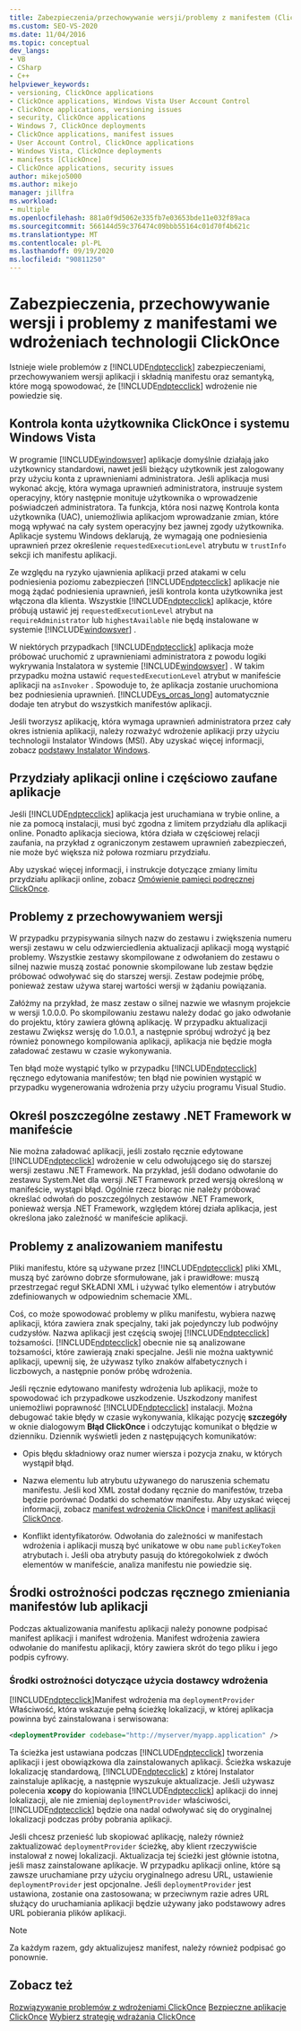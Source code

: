 ```yaml
---
title: Zabezpieczenia/przechowywanie wersji/problemy z manifestem (ClickOnce)
ms.custom: SEO-VS-2020
ms.date: 11/04/2016
ms.topic: conceptual
dev_langs:
- VB
- CSharp
- C++
helpviewer_keywords:
- versioning, ClickOnce applications
- ClickOnce applications, Windows Vista User Account Control
- ClickOnce applications, versioning issues
- security, ClickOnce applications
- Windows 7, ClickOnce deployments
- ClickOnce applications, manifest issues
- User Account Control, ClickOnce applications
- Windows Vista, ClickOnce deployments
- manifests [ClickOnce]
- ClickOnce applications, security issues
author: mikejo5000
ms.author: mikejo
manager: jillfra
ms.workload:
- multiple
ms.openlocfilehash: 881a0f9d5062e335fb7e03653bde11e032f89aca
ms.sourcegitcommit: 566144d59c376474c09bbb55164c01d70f4b621c
ms.translationtype: MT
ms.contentlocale: pl-PL
ms.lasthandoff: 09/19/2020
ms.locfileid: "90811250"
---
```

# <a name="security-versioning-and-manifest-issues-in-clickonce-deployments"></a>Zabezpieczenia, przechowywanie wersji i problemy z manifestami we wdrożeniach technologii ClickOnce

Istnieje wiele problemów z [!INCLUDE[ndptecclick](../deployment/includes/ndptecclick_md.md)] zabezpieczeniami, przechowywaniem wersji aplikacji i składnią manifestu oraz semantyką, które mogą spowodować, że [!INCLUDE[ndptecclick](../deployment/includes/ndptecclick_md.md)] wdrożenie nie powiedzie się.

## <a name="clickonce-and-windows-vista-user-account-control"></a>Kontrola konta użytkownika ClickOnce i systemu Windows Vista

W programie [!INCLUDE[windowsver](../deployment/includes/windowsver_md.md)] aplikacje domyślnie działają jako użytkownicy standardowi, nawet jeśli bieżący użytkownik jest zalogowany przy użyciu konta z uprawnieniami administratora. Jeśli aplikacja musi wykonać akcję, która wymaga uprawnień administratora, instruuje system operacyjny, który następnie monituje użytkownika o wprowadzenie poświadczeń administratora. Ta funkcja, która nosi nazwę Kontrola konta użytkownika (UAC), uniemożliwia aplikacjom wprowadzanie zmian, które mogą wpływać na cały system operacyjny bez jawnej zgody użytkownika. Aplikacje systemu Windows deklarują, że wymagają one podniesienia uprawnień przez określenie `requestedExecutionLevel` atrybutu w `trustInfo` sekcji ich manifestu aplikacji.

Ze względu na ryzyko ujawnienia aplikacji przed atakami w celu podniesienia poziomu zabezpieczeń [!INCLUDE[ndptecclick](../deployment/includes/ndptecclick_md.md)] aplikacje nie mogą żądać podniesienia uprawnień, jeśli kontrola konta użytkownika jest włączona dla klienta. Wszystkie [!INCLUDE[ndptecclick](../deployment/includes/ndptecclick_md.md)] aplikacje, które próbują ustawić jej `requestedExecutionLevel` atrybut na `requireAdministrator` lub `highestAvailable` nie będą instalowane w systemie [!INCLUDE[windowsver](../deployment/includes/windowsver_md.md)] .

W niektórych przypadkach [!INCLUDE[ndptecclick](../deployment/includes/ndptecclick_md.md)] aplikacja może próbować uruchomić z uprawnieniami administratora z powodu logiki wykrywania Instalatora w systemie [!INCLUDE[windowsver](../deployment/includes/windowsver_md.md)] . W takim przypadku można ustawić `requestedExecutionLevel` atrybut w manifeście aplikacji na `asInvoker` . Spowoduje to, że aplikacja zostanie uruchomiona bez podniesienia uprawnień. [!INCLUDE[vs_orcas_long](../debugger/includes/vs_orcas_long_md.md)] automatycznie dodaje ten atrybut do wszystkich manifestów aplikacji.

Jeśli tworzysz aplikację, która wymaga uprawnień administratora przez cały okres istnienia aplikacji, należy rozważyć wdrożenie aplikacji przy użyciu technologii Instalator Windows (MSI). Aby uzyskać więcej informacji, zobacz [podstawy Instalator Windows](../extensibility/internals/windows-installer-basics.md).

## <a name="online-application-quotas-and-partial-trust-applications"></a>Przydziały aplikacji online i częściowo zaufane aplikacje

Jeśli [!INCLUDE[ndptecclick](../deployment/includes/ndptecclick_md.md)] aplikacja jest uruchamiana w trybie online, a nie za pomocą instalacji, musi być zgodna z limitem przydziału dla aplikacji online. Ponadto aplikacja sieciowa, która działa w częściowej relacji zaufania, na przykład z ograniczonym zestawem uprawnień zabezpieczeń, nie może być większa niż połowa rozmiaru przydziału.

Aby uzyskać więcej informacji, i instrukcje dotyczące zmiany limitu przydziału aplikacji online, zobacz [Omówienie pamięci podręcznej ClickOnce](../deployment/clickonce-cache-overview.md).

## <a name="versioning-issues"></a>Problemy z przechowywaniem wersji

W przypadku przypisywania silnych nazw do zestawu i zwiększenia numeru wersji zestawu w celu odzwierciedlenia aktualizacji aplikacji mogą wystąpić problemy. Wszystkie zestawy skompilowane z odwołaniem do zestawu o silnej nazwie muszą zostać ponownie skompilowane lub zestaw będzie próbować odwoływać się do starszej wersji. Zestaw podejmie próbę, ponieważ zestaw używa starej wartości wersji w żądaniu powiązania.

Załóżmy na przykład, że masz zestaw o silnej nazwie we własnym projekcie w wersji 1.0.0.0. Po skompilowaniu zestawu należy dodać go jako odwołanie do projektu, który zawiera główną aplikację. W przypadku aktualizacji zestawu Zwiększ wersję do 1.0.0.1, a następnie spróbuj wdrożyć ją bez również ponownego kompilowania aplikacji, aplikacja nie będzie mogła załadować zestawu w czasie wykonywania.

Ten błąd może wystąpić tylko w przypadku [!INCLUDE[ndptecclick](../deployment/includes/ndptecclick_md.md)] ręcznego edytowania manifestów; ten błąd nie powinien wystąpić w przypadku wygenerowania wdrożenia przy użyciu programu Visual Studio.

## <a name="specify-individual-net-framework-assemblies-in-the-manifest"></a>Określ poszczególne zestawy .NET Framework w manifeście

Nie można załadować aplikacji, jeśli zostało ręcznie edytowane [!INCLUDE[ndptecclick](../deployment/includes/ndptecclick_md.md)] wdrożenie w celu odwołującego się do starszej wersji zestawu .NET Framework. Na przykład, jeśli dodano odwołanie do zestawu System.Net dla wersji .NET Framework przed wersją określoną w manifeście, wystąpi błąd. Ogólnie rzecz biorąc nie należy próbować określać odwołań do poszczególnych zestawów .NET Framework, ponieważ wersja .NET Framework, względem której działa aplikacja, jest określona jako zależność w manifeście aplikacji.

## <a name="manifest-parsing-issues"></a>Problemy z analizowaniem manifestu

Pliki manifestu, które są używane przez [!INCLUDE[ndptecclick](../deployment/includes/ndptecclick_md.md)] pliki XML, muszą być zarówno dobrze sformułowane, jak i prawidłowe: muszą przestrzegać reguł SKŁADNI XML i używać tylko elementów i atrybutów zdefiniowanych w odpowiednim schemacie XML.

Coś, co może spowodować problemy w pliku manifestu, wybiera nazwę aplikacji, która zawiera znak specjalny, taki jak pojedynczy lub podwójny cudzysłów. Nazwa aplikacji jest częścią swojej [!INCLUDE[ndptecclick](../deployment/includes/ndptecclick_md.md)] tożsamości. [!INCLUDE[ndptecclick](../deployment/includes/ndptecclick_md.md)] obecnie nie są analizowane tożsamości, które zawierają znaki specjalne. Jeśli nie można uaktywnić aplikacji, upewnij się, że używasz tylko znaków alfabetycznych i liczbowych, a następnie ponów próbę wdrożenia.

Jeśli ręcznie edytowano manifesty wdrożenia lub aplikacji, może to spowodować ich przypadkowe uszkodzenie. Uszkodzony manifest uniemożliwi poprawność [!INCLUDE[ndptecclick](../deployment/includes/ndptecclick_md.md)] instalacji. Można debugować takie błędy w czasie wykonywania, klikając pozycję **szczegóły** w oknie dialogowym **Błąd ClickOnce** i odczytując komunikat o błędzie w dzienniku. Dziennik wyświetli jeden z następujących komunikatów:

- Opis błędu składniowy oraz numer wiersza i pozycja znaku, w których wystąpił błąd.

- Nazwa elementu lub atrybutu używanego do naruszenia schematu manifestu. Jeśli kod XML został dodany ręcznie do manifestów, trzeba będzie porównać Dodatki do schematów manifestu. Aby uzyskać więcej informacji, zobacz [manifest wdrożenia ClickOnce](../deployment/clickonce-deployment-manifest.md) i [manifest aplikacji ClickOnce](../deployment/clickonce-application-manifest.md).

- Konflikt identyfikatorów. Odwołania do zależności w manifestach wdrożenia i aplikacji muszą być unikatowe w obu `name` `publicKeyToken` atrybutach i. Jeśli oba atrybuty pasują do któregokolwiek z dwóch elementów w manifeście, analiza manifestu nie powiedzie się.

## <a name="precautions-when-manually-changing-manifests-or-applications"></a>Środki ostrożności podczas ręcznego zmieniania manifestów lub aplikacji

Podczas aktualizowania manifestu aplikacji należy ponowne podpisać manifest aplikacji i manifest wdrożenia. Manifest wdrożenia zawiera odwołanie do manifestu aplikacji, który zawiera skrót do tego pliku i jego podpis cyfrowy.

### <a name="precautions-with-deployment-provider-usage"></a>Środki ostrożności dotyczące użycia dostawcy wdrożenia

[!INCLUDE[ndptecclick](../deployment/includes/ndptecclick_md.md)]Manifest wdrożenia ma `deploymentProvider` Właściwość, która wskazuje pełną ścieżkę lokalizacji, w której aplikacja powinna być zainstalowana i serwisowana:

```xml
<deploymentProvider codebase="http://myserver/myapp.application" />
```

Ta ścieżka jest ustawiana podczas [!INCLUDE[ndptecclick](../deployment/includes/ndptecclick_md.md)] tworzenia aplikacji i jest obowiązkowa dla zainstalowanych aplikacji. Ścieżka wskazuje lokalizację standardową, [!INCLUDE[ndptecclick](../deployment/includes/ndptecclick_md.md)] z której Instalator zainstaluje aplikację, a następnie wyszukuje aktualizacje. Jeśli używasz polecenia **xcopy** do kopiowania [!INCLUDE[ndptecclick](../deployment/includes/ndptecclick_md.md)] aplikacji do innej lokalizacji, ale nie zmieniaj `deploymentProvider` właściwości, [!INCLUDE[ndptecclick](../deployment/includes/ndptecclick_md.md)] będzie ona nadal odwoływać się do oryginalnej lokalizacji podczas próby pobrania aplikacji.

Jeśli chcesz przenieść lub skopiować aplikację, należy również zaktualizować `deploymentProvider` ścieżkę, aby klient rzeczywiście instalował z nowej lokalizacji. Aktualizacja tej ścieżki jest głównie istotna, jeśli masz zainstalowane aplikacje. W przypadku aplikacji online, które są zawsze uruchamiane przy użyciu oryginalnego adresu URL, ustawienie `deploymentProvider` jest opcjonalne. Jeśli `deploymentProvider` jest ustawiona, zostanie ona zastosowana; w przeciwnym razie adres URL służący do uruchamiania aplikacji będzie używany jako podstawowy adres URL pobierania plików aplikacji.

> [!NOTE]
> Za każdym razem, gdy aktualizujesz manifest, należy również podpisać go ponownie.

## <a name="see-also"></a>Zobacz też

[Rozwiązywanie problemów z wdrożeniami ClickOnce](../deployment/troubleshooting-clickonce-deployments.md) 
 [Bezpieczne aplikacje ClickOnce](../deployment/securing-clickonce-applications.md) 
 [Wybierz strategię wdrażania ClickOnce](../deployment/choosing-a-clickonce-deployment-strategy.md)
